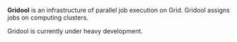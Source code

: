 **Gridool** is an infrastructure of parallel job execution on Grid.
Gridool assigns jobs on computing clusters. <br />

Gridool is currently under heavy development.